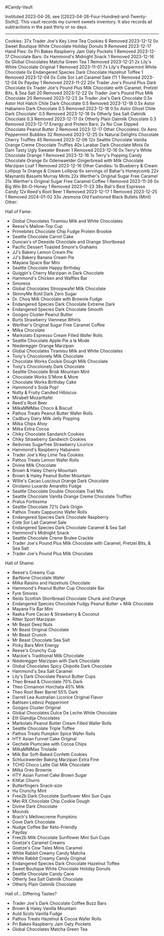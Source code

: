 #Candy-Vault

Instituted 2023-04-26, see [[2023-04-26-Four-Hundred-and-Twenty-Sixth]].  This vault records my current sweets inventory.  It also records all subtractions in the past thirty or so days.

---
Cookies:
	37x Trader Joe's Key Lime Tea Cookies
		6 Removed 2023-12-12
	0x Sweet Boutique White Chocolate Holiday Donuts
		9 Removed 2023-12-17
Hand Pies:
	0x Pri Bakes Raspberry Jam Oaty Pockets
		1 Removed 2023-12-17
Chocolate Bars:
	0x Hammond's Midnight Snack
		1 Removed 2023-12-16
	0x Global Chocolates Matcha Green Tea
		1 Removed 2023-12-21
	2x Lily's White Chocolate Original
		1 Removed 2023-11-01
	7x Lily's Peppermint White Chocolate
	 0x Endangered Species Dark Chocolate Hazelnut Toffee
		 1 Removed 2023-12-04
	 0x Cote Sor Lait Caramel Sale (?)
		 1 Removed 2023-12-04
	 0x Payday
		 1 Removed 2023-11-22
	 20x Trader Joe's Pound Plus Dark Chocolate
	 0x Trader Joe's Pound Plus Milk Chocolate with Caramel, Pretzel Bits, & Sea Salt
		 20 Removed 2023-12-22
	 0x Trader Joe's Pound Plus Milk Chocolate
		 20 Removed 2023-12-23
	 3x Trader Joe's Dark Chocolate
	 0.5x Astor Hot Hatch Chile Dark Chocolate
		 0.5 Removed 2023-12-18
	 0.5x Astor Habanero Dark Chocolate
		 0.5 Removed 2023-12-18
	 0.5x Astor Ghost Chile Dark Chocolate'
		 0.5 Removed 2023-12-18
	 0x Otherly Sea Salt Oatmilk Chocolate
		 0.3 Removed 2023-12-17
	 0x Otherly Plain Oatmilk Chocolate
		 0.3 Removed 2023-12-17
Energy and Protein Bars:
	2x No Cow Dipped Chocolate Peanut Butter
		2 Removed 2023-12-17
Other Chocolates:
	0x Aero Peppermint Bubbles
		32 Removed 2023-12-25
	0x Natural Delights Chocolate Cherry Truffles
		45 Removed 2023-12-06
	12x Seattle Chocolate Vanilla Orange Creme Chocolate Truffles
	40x Larabar Dark Chocolate Minis
	0x Dam Tasty Ugly Sweater Beaver
		1 Removed 2023-12-16
	0x Terry's White Chocolate Orange
		1 Removed 2023-12-16
	1x Terry's Popping Candy Chocolate Orange
	0x Odenwaelder Gingerbread with Milk Chocolate Marzipan Loaf
		1 Removed 2023-12-16
Other Candies:
	1x Blueberry & Cream Lollipop
	1x Orange & Cream Lollipop
	6x servings of Bahar's Honeycomb
	22x Maynards Bassets Murray Mints
	22x Werther's Original Sugar Free Caramel
	21x Werther's Original Sugar Free Caramel Coffee
		1 Removed 2023-11-26
	0x Big Win Bit-O-Honey
		1 Removed 2023-11-23
	38x Bali's Best Espresso Candy
	12x Reed's Root Beer
		1 Removed 2023-12-17
		1 Removed 2023-12-25
		1 Removed 2024-01-02
	33x Jesmona Old Fashioned Black Bullets (Mint)
	Other:

Hall of Fame:
 * Global Chocolates Tiramisu Milk and White Chocolates
 * Reese's Mallow-Top Cup
 * Primebites Chocolate Chip Fudge Protein Brookie
 * Seattle Chocolate Carrot Cake
 * Duncan's of Deeside Chocolate and Orange Shortbread
 * Pacific Dessert Toasted Smore's Grahams
 * JJ's Bakery Lemon Cream Pie
 * JJ's Bakery Banana Cream Pie
 * Mayana Space Bar Mini
 * Seattle Chocolate Happy Birthday
 * Quiggin's Cherry Marzipan in Dark Chocolate
 * Hammond's Chicken and Waffles Bar
 * Smoreos
 * Global Chocolates Stroopwafel Milk Chocolate
 * SkinnyMe Bold Dark Zero Sugar
 * Dr. Choq Milk Chocolate with Brownie Fudge
 * Endangered Species Dark Chocolate Extreme Dark
 * Endangered Species Dark Chocolate Smooth
 * Googoo Cluster Peanut Butter
 * Burts Strawberry Viennese Whirls
 * Werther's Original Sugar Free Caramel Coffee
 * Milka Chocolate
 * Markolato Espresso Cream Filled Wafer Rolls
 * Seattle Chocolate Apple Pie a la Mode
 * Niederegger Orange Marzipan
 * Global Chocolates Tiramisu Milk and White Chocolates
 * Tony's Chocolonely Milk Chocolate
 * Chocolate Works Cookie Dough Milk Chocolate
 * Tony's Chocolonely Dark Chocolate
 * Seattle Chocolate Brisk Mountain Mint
 * Chocolate Works S'More & More
 * Chocolate Works Birthday Cake
 * Hammond's Soda Pop!
 * Nutty & Fruity Candied Hibiscus
 * Mirabell Mozarttafel
 * Reed's Root Beer
 * MilkaMMMax Choco & Biscuit
 * Pathos Treats Peanut Butter Wafer Rolls
 * Cadbury Dairy Milk Jelly Popping
 * Milka Chips Ahoy
 * Milka Extra Cocoa
 * Chiky Chocolate Sandwich Cookies
 * Chiky Strawberry Sandwich Cookies
 * Redvines Sugarfree Strawberry Licorice
 * Hammond's Raspberry Habanero
 * Trader Joe's Key Lime Tea Cookies
 * Pathos Treats Lemon Wafer Rolls
 * Divine Milk Chocolate
 * Brown & Haley Cherry Mountain
 * Brown & Haley Peanut Butter Mountain
 * Willie's Cacao Luscious Orange Dark Chocolate
 * Girolamo Luxardo Amaretto Fudge
 * Seattle Chocolate Double Chocolate Trail Mix
 * Seattle Chocolate Vanilla Orange Creme Chocolate Truffles
 * Pralus Fortissima
 * Seattle Chocolate 72% Dark Origin
 * Pathos Treats Cappucino Wafer Rolls
 * Endangered Species Dark Chocolate Raspberry
 * Cote Sor Lait Caramel Sale
 *  Endangered Species Dark Chocolate Caramel & Sea Salt
 * Hammond's Midnight Snack
 * Seattle Chocolate Creme Brulee Crackle
 * Trader Joe's Pound Plus Milk Chocolate with Caramel, Pretzel Bits, & Sea Salt
 * Trader Joe's Pound Plus Milk Chocolate

Hall of Shame:
 * Reese's Creamy Cup
 * BarNone Chocolate Wafer
 * Milka Raisins and Hazelnuts Chocolate
 * Hammond's Peanut Butter Cup Chocolate Bar
 * Fyre Smores
 * Reids Scottish Shortbread Chocolate Chunk and Orange
 * Endangered Species Chocolate Fudgy Peanut Butter + Milk Chocolate
 * Mayana Fix Bar Mini
 * Raaka Pure Cacao & Strawberry & Coconut
 * Ritter Sport Marzipan
 * Mr Beast Deez Nuts
 * Mr Beast Original Chocolate
 * Mr Beast Crunch
 * Mr Beast Chocolate Sea Salt
 * Picky Bars Mint Energy
 * Reese's Crunchy Cup
 * Mackie's Traditional Milk Chocolate
 * Niederegger Marzipan with Dark Chocolate
 * Global Chocolates Spicy Chipotle Dark Chocolate
 * Hammond's Sea Salt Caramel
 * Lily's Dark Chocolate Peanut Butter Cups
 * Theo Bread & Chocolate 70% Dark
 * Theo Cinnamon Horchata 45% Milk
 * Theo Root Beer Barrel 55% Dark
 * Darrell Lea Australian Licorice Original Flavor
 * Bahlsen Leibniz Peppermint
 * Googoo Cluster Original
 * Global Chocolates Dulce De Leche White Chocolate
 * Elit Giandija Chocolates
 * Markolato Peanut Butter Cream Filled Wafer Rolls
 * Seattle Chocolate Triple Toffee
 * Pathos Treats Pumpkin Spice Wafer Rolls
 * HTY Asian Funnel Cake Original
 * Gechele Plumcake with Cocoa Chips
 * MilkaMMMax Triolade
 * Milk Bar Soft-Baked Confetti Cookies
 * Schluckwerder Baking Marzipan Extra Fine
 * TCHO Choco Latte Oat Milk Chocolate
 * Milka Oreo Brownie
 * HTY Asian Funnel Cake Brown Sugar
 * KitKat Churro
 * Butterfingers Snack-size
 *  Hu Crunchy Mint
 * Free2b Dark Chocolate Sunflower Mini Sun Cups
 * Met-RX Chocolate Chip Cookie Dough
 * Divine Dark Chocolate
 * Mounds
 * Brach's Mellowcreme Pumpkins
 * Dove Dark Chocolate
 * Nudge Coffee Bar Keto-Friendly
 * Payday
 * Free2b Milk Chocolate Sunflower Mini Sun Cups
 * Goetze's Caramel Creams
 * Goetze's Cow Tales Minis Caramel
 * White Rabbit Creamy Candy Matcha
 * White Rabbit Creamy Candy Original
 * Endangered Species Dark Chocolate Hazelnut Toffee
 * Sweet Boutique White Chocolate Holiday Donuts
 * Seattle Chocolate Candy Cane
 * Otherly Sea Salt Oatmilk Chocolate
 * Otherly Plain Oatmilk Chocolate

Hall of...  Differing Tastes?
 * Trader Joe's Dark Chocolate Coffee Buzz Bars
 * Brown & Haley Vanilla Mountain
 * Auld Scots Vanilla Fudge
 * Pathos Treats Hazelnut & Cocoa Wafer Rolls
 * Pri Bakes Raspberry Jam Oaty Pockets
 * Global Chocolates Matcha Green Tea